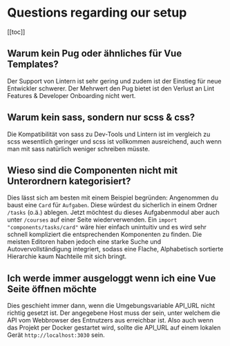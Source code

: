 # Questions regarding our setup

[[toc]]

## Warum kein Pug oder ähnliches für Vue Templates?

Der Support von Lintern ist sehr gering und zudem ist der Einstieg für neue Entwickler schwerer. Der Mehrwert den Pug bietet ist den Verlust an Lint Features & Developer Onboarding nicht wert.

## Warum kein sass, sondern nur scss & css?

Die Kompatibilität von sass zu Dev-Tools und Lintern ist im vergleich zu scss wesentlich geringer und scss ist vollkommen ausreichend, auch wenn man mit sass natürlich weniger schreiben müsste.

## Wieso sind die Componenten nicht mit Unterordnern kategorisiert?

Dies lässt sich am besten mit einem Beispiel begründen: Angenommen du baust eine `Card` für `Aufgaben`. Diese würdest du sicherlich in einem Ordner `/tasks` (o.ä.) ablegen. Jetzt möchtest du dieses Aufgabenmodul aber auch unter `/courses` auf einer Seite wiederverwenden. Ein `import "components/tasks/card"` wäre hier einfach unintuitiv und es wird sehr schnell kompliziert die entsprechenden Komponenten zu finden. Die meisten Editoren haben jedoch eine starke Suche und Autovervollständigung integriert, sodass eine Flache, Alphabetisch sortierte Hierarchie kaum Nachteile mit sich bringt.

## Ich werde immer ausgeloggt wenn ich eine Vue Seite öffnen möchte

Dies geschieht immer dann, wenn die Umgebungsvariable API_URL nicht richtig gesetzt ist. Der angegebene Host muss der sein, unter welchem die API vom Webbrowser des Entnutzers aus erreichbar ist. Also auch wenn das Projekt per Docker gestartet wird, sollte die API_URL auf einem lokalen Gerät `http://localhost:3030` sein.

